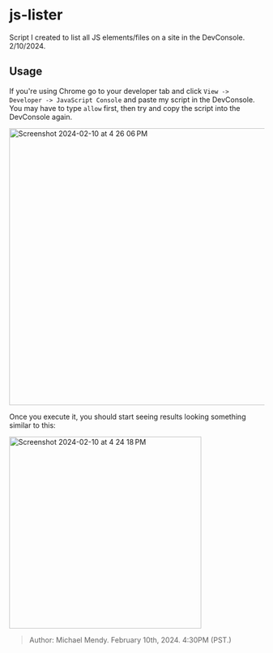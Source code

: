 # js-lister

Script I created to list all JS elements/files on a site in the DevConsole. 2/10/2024.

## Usage

If you're using Chrome go to your developer tab and click `View -> Developer -> JavaScript Console` and paste my script in the DevConsole. You may have to type `allow` first, then try and copy the script into the DevConsole again. 

<img width="547" alt="Screenshot 2024-02-10 at 4 26 06 PM" src="https://github.com/Montana/js-lister/assets/20936398/27c80128-b7c5-4002-9752-5040009d5164">

Once you execute it, you should start seeing results looking something similar to this: 

<img width="379" alt="Screenshot 2024-02-10 at 4 24 18 PM" src="https://github.com/Montana/js-lister/assets/20936398/be7bcf9d-5536-49b5-a457-c99608bf9489">



>Author: Michael Mendy. February 10th, 2024. 4:30PM (PST.)</br>
